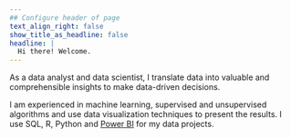 ```yaml
---
## Configure header of page
text_align_right: false
show_title_as_headline: false
headline: |
  Hi there! Welcome.
---
```


<!-- this is a subheadline -->

As a data analyst and data scientist, I translate data into valuable and comprehensible insights to make data-driven decisions. 

I am experienced in machine learning, supervised and unsupervised algorithms and use data visualization techniques to present the results. I use SQL, R, Python and [Power BI](https://www.credly.com/badges/4c4cfeb8-9060-4855-94f0-016b2edcfcb0/public_url) for my data projects. 